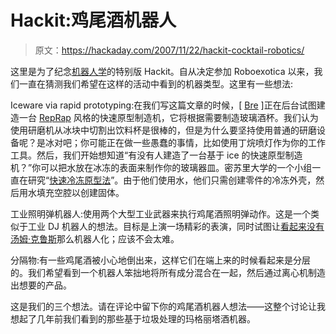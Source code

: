 # Hackit:鸡尾酒机器人

> 原文：<https://hackaday.com/2007/11/22/hackit-cocktail-robotics/>

这里是为了纪念[机器人学](http://roboexotica.com/)的特别版 Hackit。自从决定参加 Roboexotica 以来，我们一直在猜测我们希望在这样的活动中看到的机器类型。这里有一些想法:

Iceware via rapid prototyping:在我们写这篇文章的时候，[ [Bre](http://www.imakethings.com/) ]正在后台试图建造一台 [RepRap](http://reprap.org/bin/view/Main/WebHome) 风格的快速原型制造机，它将根据需要制造玻璃酒杯。我们认为使用研磨机从冰块中切割出饮料杯是很棒的，但是为什么要坚持使用普通的研磨设备呢？是冰对吧；你可能正在做一些愚蠢的事情，比如使用丁烷喷灯作为你的工作工具。然后，我们开始想知道“有没有人建造了一台基于 ice 的快速原型制造机？”你可以把水放在冰冻的表面来制作你的玻璃器皿。密苏里大学的一个小组一直在研究“[快速冷冻原型法](http://web.umr.edu/~vrpl/proj-rp.htm)”。由于他们使用水，他们只需创建零件的冷冻外壳，然后用水填充空腔以创建固体。

工业照明弹机器人:使用两个大型工业武器来执行鸡尾酒照明弹动作。这是一个类似于工业 DJ 机器人的想法。目标是上演一场精彩的表演，同时试图让[看起来没有汤姆·克鲁斯](http://www.youtube.com/watch?v=5YbjzztYbUo)那么机器人化；应该不会太难。

分隔物:有一些鸡尾酒被小心地倒出来，这样它们在端上来的时候看起来是分层的。我们希望看到一个机器人笨拙地将所有成分混合在一起，然后通过离心机制造出想要的产品。

这是我们的三个想法。请在评论中留下你的鸡尾酒机器人想法——这整个讨论让我想起了几年前我们看到的那些基于垃圾处理的玛格丽塔酒机器。